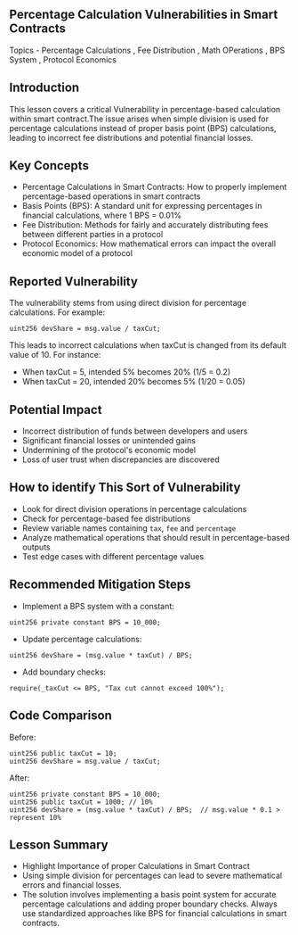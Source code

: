 ## Percentage Calculation Vulnerabilities in Smart Contracts

Topics - Percentage Calculations , Fee Distribution , Math OPerations , BPS System , Protocol Economics

## Introduction

This lesson covers a critical Vulnerability in percentage-based calculation within smart contract.The issue arises when simple division is used for percentage calculations instead of proper basis point (BPS) calculations, leading to incorrect fee distributions and potential financial losses.

## Key Concepts

- Percentage Calculations in Smart Contracts: How to properly implement percentage-based operations in smart contracts
- Basis Points (BPS): A standard unit for expressing percentages in financial calculations, where 1 BPS = 0.01%
- Fee Distribution: Methods for fairly and accurately distributing fees between different parties in a protocol
- Protocol Economics: How mathematical errors can impact the overall economic model of a protocol


## Reported Vulnerability 
The vulnerability stems from using direct division for percentage calculations. For example:
```solidity
uint256 devShare = msg.value / taxCut;
```
This leads to incorrect calculations when taxCut is changed from its default value of 10. For instance:
 - When taxCut = 5, intended 5% becomes 20% (1/5 = 0.2)
 - When taxCut = 20, intended 20% becomes 5% (1/20 = 0.05)



## Potential Impact

- Incorrect distribution of funds between developers and users
- Significant financial losses or unintended gains
- Undermining of the protocol's economic model
- Loss of user trust when discrepancies are discovered

## How to identify This Sort of Vulnerability

- Look for direct division operations in percentage calculations
- Check for percentage-based fee distributions
- Review variable names containing `tax`, `fee` and `percentage`
- Analyze mathematical operations that should result in percentage-based outputs
- Test edge cases with different percentage values

## Recommended Mitigation Steps

- Implement a BPS system with a constant:
```solidity
uint256 private constant BPS = 10_000;
```
- Update percentage calculations:
```solidity
uint256 devShare = (msg.value * taxCut) / BPS;
```
- Add boundary checks:
```solidity
require(_taxCut <= BPS, "Tax cut cannot exceed 100%");
```

## Code Comparison

Before:
```solidity
uint256 public taxCut = 10;
uint256 devShare = msg.value / taxCut;
```

After:
```solidity
uint256 private constant BPS = 10_000;
uint256 public taxCut = 1000; // 10%
uint256 devShare = (msg.value * taxCut) / BPS;  // msg.value * 0.1 > represent 10%
```

## Lesson Summary
- Highlight Importance of proper Calculations in Smart Contract
- Using simple division for percentages can lead to severe mathematical errors and financial losses. 
- The solution involves implementing a basis point system for accurate percentage calculations and adding proper boundary checks. Always use standardized approaches like BPS for financial calculations in smart contracts.